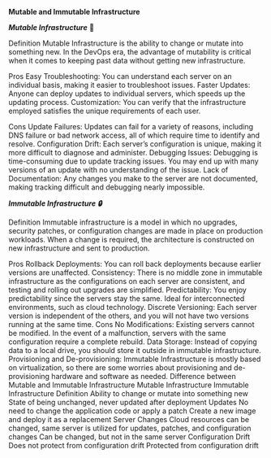 ****Mutable and Immutable Infrastructure****

***Mutable Infrastructure*** 🔄

Definition
Mutable Infrastructure is the ability to change or mutate into something new. In the DevOps era, the advantage of mutability is critical when it comes to keeping past data without getting new infrastructure.

Pros
Easy Troubleshooting: You can understand each server on an individual basis, making it easier to troubleshoot issues.
Faster Updates: Anyone can deploy updates to individual servers, which speeds up the updating process.
Customization: You can verify that the infrastructure employed satisfies the unique requirements of each user.

Cons
Update Failures: Updates can fail for a variety of reasons, including DNS failure or bad network access, all of which require time to identify and resolve.
Configuration Drift: Each server’s configuration is unique, making it more difficult to diagnose and administer.
Debugging Issues: Debugging is time-consuming due to update tracking issues. You may end up with many versions of an update with no understanding of the issue.
Lack of Documentation: Any changes you make to the server are not documented, making tracking difficult and debugging nearly impossible.

***Immutable Infrastructure 🔒***

Definition
Immutable infrastructure is a model in which no upgrades, security patches, or configuration changes are made in place on production workloads. When a change is required, the architecture is constructed on new infrastructure and sent to production.

Pros
Rollback Deployments: You can roll back deployments because earlier versions are unaffected.
Consistency: There is no middle zone in immutable infrastructure as the configurations on each server are consistent, and testing and rolling out upgrades are simplified.
Predictability: You enjoy predictability since the servers stay the same. Ideal for interconnected environments, such as cloud technology.
Discrete Versioning: Each server version is independent of the others, and you will not have two versions running at the same time.
Cons
No Modifications: Existing servers cannot be modified. In the event of a malfunction, servers with the same configuration require a complete rebuild.
Data Storage: Instead of copying data to a local drive, you should store it outside in immutable infrastructure.
Provisioning and De-provisioning: Immutable Infrastructure is mostly based on virtualization, so there are some worries about provisioning and de-provisioning hardware and software as needed.
Difference between Mutable and Immutable Infrastructure
Mutable Infrastructure	Immutable Infrastructure
Definition	Ability to change or mutate into something new	State of being unchanged, never updated after deployment
Updates	No need to change the application code or apply a patch	Create a new image and deploy it as a replacement
Server Changes	Cloud resources can be changed, same server is utilized for updates, patches, and configuration changes	Can be changed, but not in the same server
Configuration Drift	Does not protect from configuration drift	Protected from configuration drift
